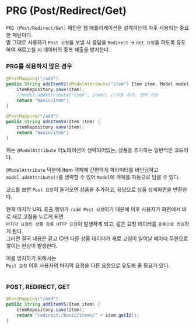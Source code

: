 # PRG (Post/Redirect/Get)

`PRG (Post/Redirect/Get)` 패턴은 웹 애플리케이션을 설계하는데 자주 사용되는 중요한 패턴이다.  
말 그대로 사용자가 `Post 요청`을 보낼 시 응답을 `Redirect` -> `Get 요청`을 하도록 유도하여 새로고침 시 데이터의 중복 제출을 방지한다.  

### PRG를 적용하지 않은 경우

```java
@PostMapping("/add")
public String addItemV2(@ModelAttribute("item") Item item, Model model) {
    itemRepository.save(item);
    //model.addAttribute("item", item); //자동 추가, 생략 가능
    return "basic/item";
}
```

```java
@PostMapping("/add")
public String addItemV4(Item item) {
    itemRepository.save(item);
    return "basic/item";
}
```

위는 `@ModelAttribute` 어노테이션이 생략되어있는, 상품을 추가하는 일반적인 코드이다.  
  
`@ModelAttribute` 덕분에 Item 객체에 간편하게 파라미터를 바인딩하고  
`model.addAttribute()`를 생략할 수 있어 `Model`에 객체를 자동으로 담을 수 있다.  
  
코드를 보면 `Post 요청`이 들어오면 상품을 추가하고, 응답으로 상품 상세화면을 반환한다.  
  
현재 마지막 URL 호출 행위가 `/add Post 요청`이기 때문에 이후 사용자가 화면에서 바로 새로 고침을 누르게 되면  
`마지막 요청인 상품 등록 HTTP 요청`이 발생하게 되고, 같은 요청 데이터를 `중복으로 전송`하게 된다.  
그러면 결국 내용은 같고 ID만 다른 상품 데이터가 새로 고침이 일어날 때마다 무한으로 쌓이는 현상이 발생한다.  

이를 방지하기 위해서는  
`Post 요청` 이후 사용자의 마지막 요청을 다른 요청으로 유도해 줄 필요가 있다.

#

### POST, REDIRECT, GET
```java
@PostMapping("/add")
public String addItemV5(Item item) {
    itemRepository.save(item);
    return "redirect:/basic/items/" + item.getId();
}
```
